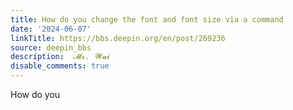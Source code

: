 ```yaml
---
title: How do you change the font and font size via a command
date: '2024-06-07'
linkTitle: https://bbs.deepin.org/en/post/269236
source: deepin_bbs
description:  𝓜𝓻.⠀𝓦𝓪𝓲 
disable_comments: true
---
```

How do you
